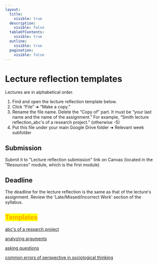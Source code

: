 ```yaml
---
layout:
  title:
    visible: true
  description:
    visible: false
  tableOfContents:
    visible: true
  outline:
    visible: true
  pagination:
    visible: false
---
```


# Lecture reflection templates

Lectures are in alphabetical order.&#x20;

1. Find and open the lecture reflection template below.
2. Click “File” ➜ “Make a copy.”
3. Rename the file name. Delete the “Copy of” part. It must be “your last name and the name of the assignment.” For example, “Smith lecture reflection\_abc's of a research project.” (otherwise -5)
4. Put this file under your main Google Drive folder ➜ Relevant week subfolder

## Submission

Submit it to "Lecture reflection submission" link on Canvas (located in the "Resources" module, which is the first module)

## Deadline

The deadline for the lecture reflection is the same as that of the lecture's assignment.  Review the 'Late/Missed/Incorrect Work' section of the syllabus.

## <mark style="color:orange;">Templates</mark>

[abc's of a research project](https://docs.google.com/document/d/11_BypYl5N1eMg7ppG9YCzfZFX8MD9lnO?rtpof=true\&usp=drive_fs)

[analyzing arguments](https://docs.google.com/document/d/1-YOqe2V9Buh7BhkiKsOtV7G4FoEk9YWz?rtpof=true\&usp=drive_fs)

[asking questions](https://docs.google.com/document/d/1Q1AQ2izEQp_hO2hbJB6M8MKnzc8UvrGw?rtpof=true\&usp=drive_fs)

[common errors of perspective in sociological thinking](https://docs.google.com/document/d/1-awrSyfFT0TuwlqdSUUxkcHW7lDBfdkE?rtpof=true\&usp=drive_fs)





